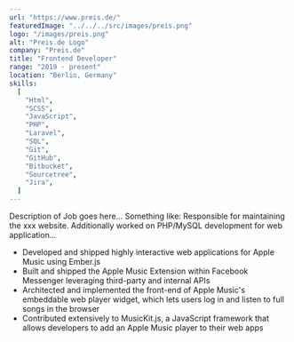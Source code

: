 ```yaml
---
url: "https://www.preis.de/"
featuredImage: "../../../src/images/preis.png"
logo: "/images/preis.png"
alt: "Preis.de Logo"
company: "Preis.de"
title: "Frontend Developer"
range: "2019 - present"
location: "Berlin, Germany"
skills:
  [
    "Html",
    "SCSS",
    "JavaScript",
    "PHP",
    "Laravel",
    "SQL",
    "Git",
    "GitHub",
    "Bitbucket",
    "Sourcetree",
    "Jira",
  ]
---
```


Description of Job goes here... Something like: Responsible for maintaining the xxx website. Additionally worked on PHP/MySQL development for web application...

- Developed and shipped highly interactive web applications for Apple Music using Ember.js
- Built and shipped the Apple Music Extension within Facebook Messenger leveraging third-party and internal APIs
- Architected and implemented the front-end of Apple Music's embeddable web player widget, which lets users log in and listen to full songs in the browser
- Contributed extensively to MusicKit.js, a JavaScript framework that allows developers to add an Apple Music player to their web apps
